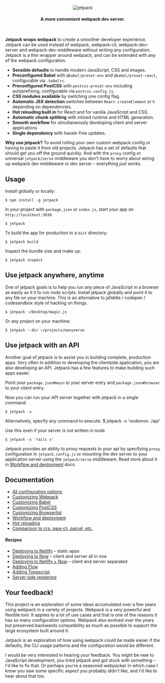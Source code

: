 <p align="center">
  <img src="https://user-images.githubusercontent.com/324440/48484676-a1690280-e80e-11e8-9835-14c6b0c5bb98.png" alt="jetpack" title="jetpack">
</p>

<h4 align="center">A more convenient webpack dev server.</h4>
<br />

**Jetpack wraps webpack** to create a smoother developer experience. Jetpack can be used instead of webpack, webpack-cli, webpack-dev-server and webpack-dev-middleware without writing any configuration. Jetpack is a thin wrapper around webpack, and can be extended with any of the webpack configuration.

- **Sensible defaults** to handle modern JavaScript, CSS and images.
- **Preconfigured Babel** with `@babel/preset-env` and `@babel/preset-react`, configurable via `.babelrc`.
- **Preconfigured PostCSS** with `postcss-preset-env` including autoprefixing, configurable via `postcss.config.js`.
- **CSS modules available** by switching one config flag.
- **Automatic JSX detection** switches between `React.createElement` or `h` depending on dependencies.
- **Hot reloading built in** for React and for vanilla JavaScript and CSS.
- **Automatic chunk splitting** with inlined runtime and HTML generation.
- **Smooth workflow** for simultaneously developing client and server applications
- **Single dependency** with hassle-free updates.

**Why use jetpack?** To avoid rolling your own custom webpack config or having to paste it from old projects. Jetpack has a set of defaults that should get you off the ground quickly. And with the `proxy` config or universal `jetpack/serve` middleware you don't have to worry about wiring up webpack dev middleware or dev server – everything _just works_.

## Usage

Install globally or locally:

    $ npm install -g jetpack

In your project with `package.json` or `index.js`, start your app on `http://localhost:3030`:

    $ jetpack

To build the app for production to a `dist` directory:

    $ jetpack build

Inspect the bundle size and make up:

    $ jetpack inspect

## Use jetpack anywhere, anytime

One of jetpack goals is to help you run any piece of JavaScript in a browser as easily as it it to run node scripts. Install jetpack globally and point it to any file on your machine. This is an alternative to jsfiddle / codepen / codesandbox style of hacking on things.

    $ jetpack ~/Desktop/magic.js

Or any project on your machine:

    $ jetpack --dir ~/projects/manyverse

## Use jetpack with an API

Another goal of jetpack is to assist you in building complete, production apps. Very often in addition to developing the clientside application, you are also developing an API. Jetpack has a few features to make building such apps easier.

Point your `package.json#main` to your server entry and `package.json#browser` to your client entry.

Now you can run your API server together with jetpack in a single command:

    $ jetpack -x

Alternatively, specify any command to execute:
    $ jetpack -x 'nodemon ./api'

Use this even if your server is not written in node

    $ jetpack -x 'rails s'

Jetpack provides an ability to proxy requests to your api by specifying `proxy` configuration in `jetpack.config.js` or mounting the dev server to your application server using the `jetpack/serve` middleware. Read more about it in [Workflow and deployment](./docs/06-workflow-and-deployment.md) docs.

## Documentation

* [All configuration options](./docs/01-configuration-options.md)
* [Customizing Webpack](./docs/02-customizing-webpack.md)
* [Customizing Babel](./docs/03-customizing-babel.md)
* [Customizing PostCSS](./docs/04-customizing-postcss.md)
* [Customizing Browserlist](./docs/05-customizing-browserlist.md)
* [Workflow and deployment](./docs/06-workflow-and-deployment.md)
* [Hot reloading](./docs/07-hot-reloading.md)
* [Comparison to cra, pwa-cli, parcel, etc.](./docs/08-comparison.md)

#### Recipes

* [Deploying to Netlify](./docs/recipe-01-deploying-to-netlify.md) – static apps
* [Deploying to Now](./docs/recipe-02-deploying-to-now.md) – client and server all in one
* [Deploying to Netlify + Now](./docs/recipe-03-deploying-to-netlify-plus-now.md) – client and server separated
* [Adding Flow](./docs/recipe-04-adding-flow.md)
* [Adding Typescript](./docs/recipe-05-adding-typescript.md)
* [Server side rendering](./docs/recipe-06-server-side-rendering.md)

## Your feedback!

This project is an exploration of some ideas accumulated over a few years using webpack in a variety of projects. Webpack is a very powerful and flexible tool. It applies to a lot of use cases and that is one of the reasons it has so many configuration options. Webpack also evolved over the years but preserved backwards compatibility as much as possible to support the large ecosystem built around it.

Jetpack is an exploration of how using webpack could be made easier if the defaults, the CLI usage patterns and the configuration would be different.

I would be very interested in hearing your feedback. You might be new to JavaScript development, you tried jetpack and got stuck with something – I'd like to fix that. Or perhaps you're a seasoned webpacker in which case I _know_ you saw some specific aspect you probably didn't like, and I'd like to hear about that too.

